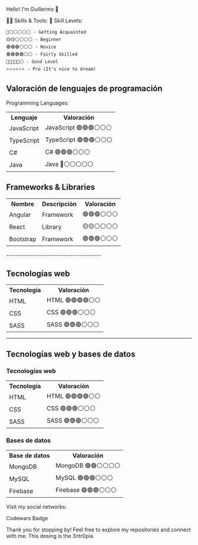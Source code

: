 Hello! I'm Guillermo 👋



👩‍💻 Skills & Tools:
🌟 Skill Levels:

    🔴⚪⚪⚪⚪⚪ - Getting Acquainted
    🟡🟡⚪⚪⚪⚪ - Beginner
    🟢🟢🟢⚪⚪⚪ - Novice
    🟢🟢🟢🟢⚪⚪ - Fairly Skilled
    🔵🔵🔵🔵🔵⚪ - Good Level
    ⭐⭐⭐⭐⭐⭐ - Pro (It's nice to dream)
		 
<html>
<head>
    
</head>
<body>

<h2>Valoración de lenguajes de programación</h2>
  Programming Languages:

<table>
    <tr>
        <th>Lenguaje</th>
        <th>Valoración</th>
    </tr>
    <tr>
        <td>JavaScript</td>
        <td>JavaScript 🟢🟢🟢⚪⚪⚪</td>
    </tr>
    <tr>
        <td>TypeScript</td>
        <td>TypeScript 🟢🟢🟢⚪⚪⚪</td>
    </tr>
    <tr>
        <td>C#</td>
        <td>C# 🟢🟢🟢⚪⚪⚪</td>
    </tr>
    <tr>
        <td>Java</td>
        <td>Java 🔴⚪⚪⚪⚪⚪</td>
    </tr>
</table>

</body>
</html>
<html>
<body>
<h2>Frameworks & Libraries</h2>

<table>
    <tr>
        <th>Nombre</th>
        <th>Descripción</th>
        <th>Valoración</th>
    </tr>
    <tr>
        <td>Angular</td>
        <td>Framework</td>
        <td>🟢🟢🟢⚪⚪⚪</td>
    </tr>
    <tr>
        <td>React</td>
        <td>Library</td>
        <td>🟡🟡⚪⚪⚪⚪</td>
    </tr>
    <tr>
        <td>Bootstrap</td>
        <td>Framework</td>
        <td>🟢🟢🟢⚪⚪⚪</td>
    </tr>
</table>

</body>
</html>
----------------------------------------
<!DOCTYPE html>
<html>
<head>
  
</head>
<body>

<h2>Tecnologías web</h2>

<table>
    <tr>
        <th>Tecnología</th>
        <th>Valoración</th>
    </tr>
    <tr>
        <td>HTML</td>
        <td>HTML 🟢🟢🟢🟢⚪⚪</td>
    </tr>
    <tr>
        <td>CSS</td>
        <td>CSS 🟢🟢🟢⚪⚪⚪</td>
    </tr>
    <tr>
        <td>SASS</td>
        <td>SASS 🟢🟢🟢⚪⚪⚪</td>
    </tr>
</table>

</body>
</html>

-----------------------------------------
<body>

<h2>Tecnologías web y bases de datos</h2>

<h3>Tecnologías web</h3>
<table>
    <tr>
        <th>Tecnología</th>
        <th>Valoración</th>
    </tr>
    <tr>
        <td>HTML</td>
        <td>HTML 🟢🟢🟢🟢⚪⚪</td>
    </tr>
    <tr>
        <td>CSS</td>
        <td>CSS 🟢🟢🟢⚪⚪⚪</td>
    </tr>
    <tr>
        <td>SASS</td>
        <td>SASS 🟢🟢🟢⚪⚪⚪</td>
    </tr>
</table>
<html>
<body>
<h3>Bases de datos</h3>
<table>
    <tr>
        <th>Base de datos</th>
        <th>Valoración</th>
    </tr>
    <tr>
        <td>MongoDB</td>
        <td>MongoDB 🟢🟢⚪⚪⚪⚪</td>
    </tr>
    <tr>
        <td>MySQL</td>
        <td>MySQL 🟢🟢🟢⚪⚪⚪</td>
    </tr>
    <tr>
        <td>Firebase</td>
        <td>Firebase 🟢🟢🟢⚪⚪⚪</td>
    </tr>
</table>

</body>
</html>

		


Visit my social networks:

Codewars Badge

Thank you for stopping by! Feel free to explore my repositories and connect with me.
This desing is the 3ntr0pia.
